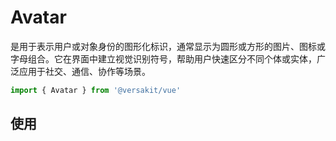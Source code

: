 # Avatar

是用于表示用户或对象身份的图形化标识，通常显示为圆形或方形的图片、图标或字母组合。它在界面中建立视觉识别符号，帮助用户快速区分不同个体或实体，广泛应用于社交、通信、协作等场景。

```typescript
import { Avatar } from '@versakit/vue'
```

## 使用

<demo vue="./example/index.vue" />
